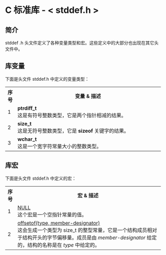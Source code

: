 # C 标准库 - < stddef.h >

## 简介
stddef .h 头文件定义了各种变量类型和宏。这些定义中的大部分也出现在其它头文件中。

## 库变量
下面是头文件 stddef.h 中定义的变量类型：

</p> <table > <tr><th style="width:5%">序号</th><th>变量 &amp; 描述</th></tr> <tr><td>1</td><td><b>ptrdiff_t</b><br />这是有符号整数类型，它是两个指针相减的结果。</td></tr> <tr><td>2</td><td><b>size_t </b><br />这是无符号整数类型，它是 <b>sizeof</b> 关键字的结果。</td></tr> <tr><td>3</td><td><b>wchar_t </b><br />这是一个宽字符常量大小的整数类型。</td></tr> </table> 

## 库宏
下面是头文件 stddef.h 中定义的宏：
</p> <table > <tr><th style="width:5%">序号</th><th>宏 &amp; 描述</th></tr> <tr><td>1</td><td><a href="null.md">NULL</a><br />这个宏是一个空指针常量的值。</td></tr> <tr><td>2</td><td><a href="offsetof.md">offsetof(type, member-designator)</a><br />这会生成一个类型为 size_t 的整型常量，它是一个结构成员相对于结构开头的字节偏移量。成员是由 <i>member-designator</i> 给定的，结构的名称是在 <i>type</i> 中给定的。</td></tr> </table> 
